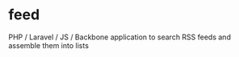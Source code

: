 feed
====

PHP / Laravel / JS / Backbone application to search RSS feeds and assemble them into lists
